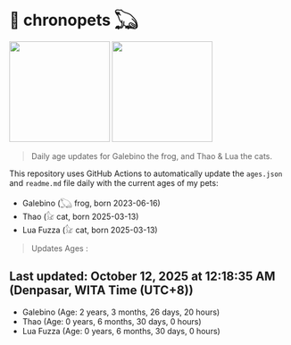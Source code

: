 # 🐾 chronopets 𓆏
<img src="https://github.com/user-attachments/assets/802b3632-7c4b-4232-a3a0-8b1d8fa6f04d" widht=180 height=180 >
<img src="https://github.com/user-attachments/assets/16687005-7ebb-4607-be57-0c8e528fed06" widht=180 height=180 >

> Daily age updates for Galebino the frog, and Thao & Lua the cats.

This repository uses GitHub Actions to automatically update the `ages.json` and `readme.md` file daily with the current ages of my pets: <br>
- Galebino (𓆏 frog, born 2023-06-16)
- Thao (𓃠 cat, born 2025-03-13)
- Lua Fuzza (𓃠 cat, born 2025-03-13)

> Updates Ages :

## Last updated: October 12, 2025 at 12:18:35 AM (Denpasar, WITA Time (UTC+8))

- Galebino (Age: 2 years, 3 months, 26 days, 20 hours)
- Thao (Age: 0 years, 6 months, 30 days, 0 hours)
- Lua Fuzza (Age: 0 years, 6 months, 30 days, 0 hours)

